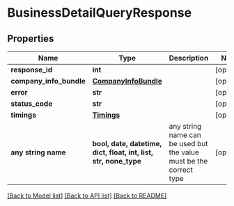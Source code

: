 # BusinessDetailQueryResponse


## Properties
Name | Type | Description | Notes
------------ | ------------- | ------------- | -------------
**response_id** | **int** |  | [optional] 
**company_info_bundle** | [**CompanyInfoBundle**](CompanyInfoBundle.md) |  | [optional] 
**error** | **str** |  | [optional] 
**status_code** | **str** |  | [optional] 
**timings** | [**Timings**](Timings.md) |  | [optional] 
**any string name** | **bool, date, datetime, dict, float, int, list, str, none_type** | any string name can be used but the value must be the correct type | [optional]

[[Back to Model list]](../README.md#documentation-for-models) [[Back to API list]](../README.md#documentation-for-api-endpoints) [[Back to README]](../README.md)


